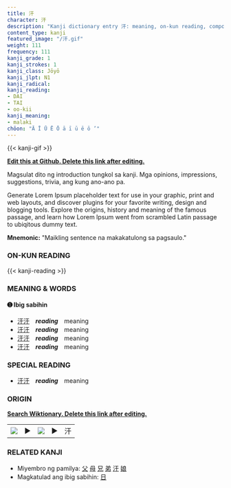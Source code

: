 ```yaml
---
title: 汗
character: 汗
description: "Kanji dictionary entry 汗: meaning, on-kun reading, compounds, origin, related kanji"
content_type: kanji
featured_image: "/汗.gif"
weight: 111
frequency: 111
kanji_grade: 1
kanji_strokes: 1
kanji_class: Jōyō
kanji_jlpt: N1
kanji_radical: 
kanji_reading: 
- DAI
- TAI
- oo-kii
kanji_meaning:
- malaki
chōon: "Ā Ī Ū Ē Ō ā ī ū ē ō ’"
---
```

[//]: # (Don't edit the line below. Kanji animated GIF code is automatically generated.)
{{< kanji-gif >}}

[//]: # (Edit below this line.)

**[Edit this at Github. Delete this link after editing.](https://github.com/tim0g/tim/tree/main/content/kanji/汗/index.md)**

Magsulat dito ng introduction tungkol sa kanji. Mga opinions, impressions, suggestions, trivia, ang kung ano-ano pa.

Generate Lorem Ipsum placeholder text for use in your graphic, print and web layouts, and discover plugins for your favorite writing, design and blogging tools. Explore the origins, history and meaning of the famous passage, and learn how Lorem Ipsum went from scrambled Latin passage to ubiqitous dummy text.
 
**Mnemonic:** "Maikling sentence na makakatulong sa pagsaulo."

### ON-KUN READING

[//]: # (Don't edit the line below. ON-KUN READING code is automatically generated.)
{{< kanji-reading >}}

### MEANING & WORDS

#### ➊ **Ibig sabihin**
  - [汗](../汗)[汗](../汗)　***reading***　meaning
  - [汗](../汗)[汗](../汗)　***reading***　meaning
  - [汗](../汗)[汗](../汗)　***reading***　meaning
  - [汗](../汗)[汗](../汗)　***reading***　meaning

### SPECIAL READING
  - [汗](../汗)[汗](../汗)　***reading***　meaning

### ORIGIN

**[Search Wiktionary. Delete this link after editing.](https://wiktionary.org/wiki/汗)**
<table class="kanji-table"><tr><td>
<img src="60px-汗-bronze.svg.png">
</td><td>▶</td><td>
<img src="60px-汗-oracle.svg.png">
</td><td>▶</td>
<td class="kanji-origin">汗</td>
</tr></table>

### RELATED KANJI
- Miyembro ng pamilya: [父](../父) [母](../母) [兄](../兄) [弟](../弟) [汗](../汗) [娘](../娘)
- Magkatulad ang ibig sabihin: [日](../日)
